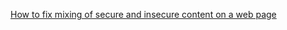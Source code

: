 
[How to fix mixing of secure and insecure content on a web page](https://www.a2hosting.com/kb/security/ssl/secure-and-insecure-content-on-a-web-page)
